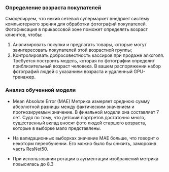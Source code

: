 ### Определение возраста покупателей
Смоделируем, что некий сетевой супермаркет внедряет систему компьютерного зрения для обработки фотографий покупателей. Фотофиксация в прикассовой зоне поможет определять возраст клиентов, чтобы:  

1. Анализировать покупки и предлагать товары, которые могут заинтересовать покупателей этой возрастной группы;
2. Контролировать добросовестность кассиров при продаже алкоголя. Требуется построить модель, которая по фотографии определит приблизительный возраст человека. В вашем распоряжении набор фотографий людей с указанием возраста и удаленный GPU-тренажер.
  
### Анализ обученной модели
* Mean Absolute Error (MAE) Метрика измеряет среднюю сумму абсолютной разницы между фактическим значением и прогнозируемым значение.
В финальной модели она составляет 7 лет. Судя по тому, что детский портретов достаточно много, существенный вклад вносят фото людей старшего возраста, которые в выборке мало представлены.

* На валидационных выборках значение МАЕ больше, что говорит о некоторм переобучении. Его можно было бы снизить, заморозив часть ResNet50.

* При использовании ротации в аугментации изображений метрика повысилась до 8.3
